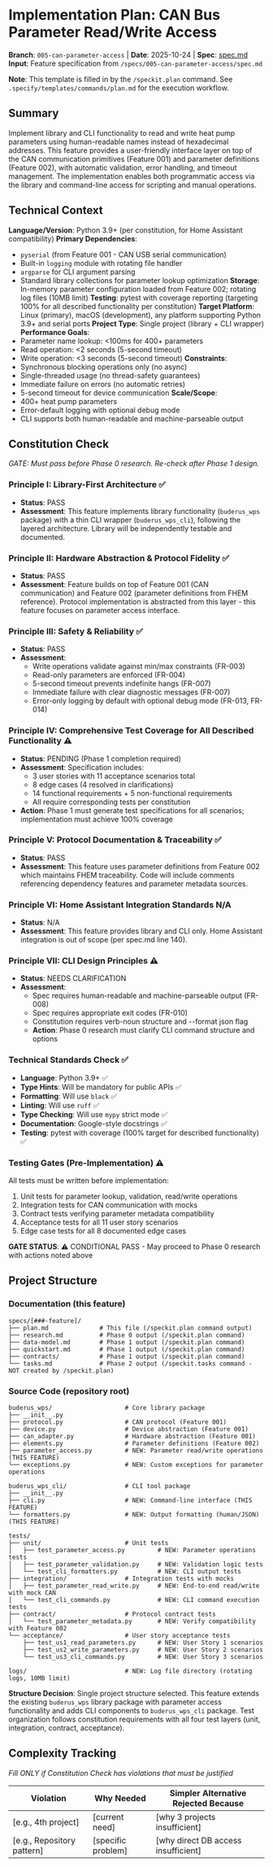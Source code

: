# Implementation Plan: CAN Bus Parameter Read/Write Access

**Branch**: `005-can-parameter-access` | **Date**: 2025-10-24 | **Spec**: [spec.md](spec.md)
**Input**: Feature specification from `/specs/005-can-parameter-access/spec.md`

**Note**: This template is filled in by the `/speckit.plan` command. See `.specify/templates/commands/plan.md` for the execution workflow.

## Summary

Implement library and CLI functionality to read and write heat pump parameters using human-readable names instead of hexadecimal addresses. This feature provides a user-friendly interface layer on top of the CAN communication primitives (Feature 001) and parameter definitions (Feature 002), with automatic validation, error handling, and timeout management. The implementation enables both programmatic access via the library and command-line access for scripting and manual operations.

## Technical Context

**Language/Version**: Python 3.9+ (per constitution, for Home Assistant compatibility)
**Primary Dependencies**:
- `pyserial` (from Feature 001 - CAN USB serial communication)
- Built-in `logging` module with rotating file handler
- `argparse` for CLI argument parsing
- Standard library collections for parameter lookup optimization
**Storage**: In-memory parameter configuration loaded from Feature 002; rotating log files (10MB limit)
**Testing**: pytest with coverage reporting (targeting 100% for all described functionality per constitution)
**Target Platform**: Linux (primary), macOS (development), any platform supporting Python 3.9+ and serial ports
**Project Type**: Single project (library + CLI wrapper)
**Performance Goals**:
- Parameter name lookup: <100ms for 400+ parameters
- Read operation: <2 seconds (5-second timeout)
- Write operation: <3 seconds (5-second timeout)
**Constraints**:
- Synchronous blocking operations only (no async)
- Single-threaded usage (no thread-safety guarantees)
- Immediate failure on errors (no automatic retries)
- 5-second timeout for device communication
**Scale/Scope**:
- 400+ heat pump parameters
- Error-default logging with optional debug mode
- CLI supports both human-readable and machine-parseable output

## Constitution Check

*GATE: Must pass before Phase 0 research. Re-check after Phase 1 design.*

### Principle I: Library-First Architecture ✅
- **Status**: PASS
- **Assessment**: This feature implements library functionality (`buderus_wps` package) with a thin CLI wrapper (`buderus_wps_cli`), following the layered architecture. Library will be independently testable and documented.

### Principle II: Hardware Abstraction & Protocol Fidelity ✅
- **Status**: PASS
- **Assessment**: Feature builds on top of Feature 001 (CAN communication) and Feature 002 (parameter definitions from FHEM reference). Protocol implementation is abstracted from this layer - this feature focuses on parameter access interface.

### Principle III: Safety & Reliability ✅
- **Status**: PASS
- **Assessment**:
  - Write operations validate against min/max constraints (FR-003)
  - Read-only parameters are enforced (FR-004)
  - 5-second timeout prevents indefinite hangs (FR-007)
  - Immediate failure with clear diagnostic messages (FR-007)
  - Error-only logging by default with optional debug mode (FR-013, FR-014)

### Principle IV: Comprehensive Test Coverage for All Described Functionality ⚠️
- **Status**: PENDING (Phase 1 completion required)
- **Assessment**: Specification includes:
  - 3 user stories with 11 acceptance scenarios total
  - 8 edge cases (4 resolved in clarifications)
  - 14 functional requirements + 5 non-functional requirements
  - All require corresponding tests per constitution
- **Action**: Phase 1 must generate test specifications for all scenarios; implementation must achieve 100% coverage

### Principle V: Protocol Documentation & Traceability ✅
- **Status**: PASS
- **Assessment**: This feature uses parameter definitions from Feature 002 which maintains FHEM traceability. Code will include comments referencing dependency features and parameter metadata sources.

### Principle VI: Home Assistant Integration Standards N/A
- **Status**: N/A
- **Assessment**: This feature provides library and CLI only. Home Assistant integration is out of scope (per spec.md line 140).

### Principle VII: CLI Design Principles ⚠️
- **Status**: NEEDS CLARIFICATION
- **Assessment**:
  - Spec requires human-readable and machine-parseable output (FR-008)
  - Spec requires appropriate exit codes (FR-010)
  - Constitution requires verb-noun structure and --format json flag
  - **Action**: Phase 0 research must clarify CLI command structure and options

### Technical Standards Check ✅
- **Language**: Python 3.9+ ✅
- **Type Hints**: Will be mandatory for public APIs ✅
- **Formatting**: Will use `black` ✅
- **Linting**: Will use `ruff` ✅
- **Type Checking**: Will use `mypy` strict mode ✅
- **Documentation**: Google-style docstrings ✅
- **Testing**: pytest with coverage (100% target for described functionality) ✅

### Testing Gates (Pre-Implementation) ⚠️
All tests must be written before implementation:
1. Unit tests for parameter lookup, validation, read/write operations
2. Integration tests for CAN communication with mocks
3. Contract tests verifying parameter metadata compatibility
4. Acceptance tests for all 11 user story scenarios
5. Edge case tests for all 8 documented edge cases

**GATE STATUS**: ⚠️ CONDITIONAL PASS - May proceed to Phase 0 research with actions noted above

## Project Structure

### Documentation (this feature)

```
specs/[###-feature]/
├── plan.md              # This file (/speckit.plan command output)
├── research.md          # Phase 0 output (/speckit.plan command)
├── data-model.md        # Phase 1 output (/speckit.plan command)
├── quickstart.md        # Phase 1 output (/speckit.plan command)
├── contracts/           # Phase 1 output (/speckit.plan command)
└── tasks.md             # Phase 2 output (/speckit.tasks command - NOT created by /speckit.plan)
```

### Source Code (repository root)

```
buderus_wps/                    # Core library package
├── __init__.py
├── protocol.py                 # CAN protocol (Feature 001)
├── device.py                   # Device abstraction (Feature 001)
├── can_adapter.py              # Hardware abstraction (Feature 001)
├── elements.py                 # Parameter definitions (Feature 002)
├── parameter_access.py         # NEW: Parameter read/write operations (THIS FEATURE)
└── exceptions.py               # NEW: Custom exceptions for parameter operations

buderus_wps_cli/                # CLI tool package
├── __init__.py
├── cli.py                      # NEW: Command-line interface (THIS FEATURE)
└── formatters.py               # NEW: Output formatting (human/JSON) (THIS FEATURE)

tests/
├── unit/                       # Unit tests
│   ├── test_parameter_access.py         # NEW: Parameter operations tests
│   ├── test_parameter_validation.py     # NEW: Validation logic tests
│   └── test_cli_formatters.py           # NEW: CLI output tests
├── integration/                # Integration tests with mocks
│   ├── test_parameter_read_write.py     # NEW: End-to-end read/write with mock CAN
│   └── test_cli_commands.py             # NEW: CLI command execution tests
├── contract/                   # Protocol contract tests
│   └── test_parameter_metadata.py       # NEW: Verify compatibility with Feature 002
└── acceptance/                 # User story acceptance tests
    ├── test_us1_read_parameters.py      # NEW: User Story 1 scenarios
    ├── test_us2_write_parameters.py     # NEW: User Story 2 scenarios
    └── test_us3_cli_commands.py         # NEW: User Story 3 scenarios

logs/                           # NEW: Log file directory (rotating logs, 10MB limit)
```

**Structure Decision**: Single project structure selected. This feature extends the existing `buderus_wps` library package with parameter access functionality and adds CLI components to `buderus_wps_cli` package. Test organization follows constitution requirements with all four test layers (unit, integration, contract, acceptance).

## Complexity Tracking

*Fill ONLY if Constitution Check has violations that must be justified*

| Violation | Why Needed | Simpler Alternative Rejected Because |
|-----------|------------|-------------------------------------|
| [e.g., 4th project] | [current need] | [why 3 projects insufficient] |
| [e.g., Repository pattern] | [specific problem] | [why direct DB access insufficient] |

